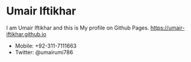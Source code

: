 # Umair Iftikhar
I am Umair Iftikhar and this is My profile on Github Pages. https://umair-iftikhar.github.io

* Mobile: +92-311-7111663
* Twitter: @umairumi786
